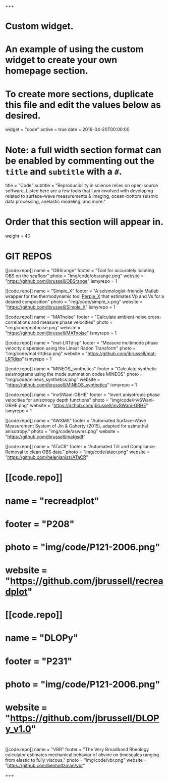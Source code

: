 +++
# Custom widget.
# An example of using the custom widget to create your own homepage section.
# To create more sections, duplicate this file and edit the values below as desired.
widget = "code"
active = true
date = 2016-04-20T00:00:00

# Note: a full width section format can be enabled by commenting out the `title` and `subtitle` with a `#`.
title = "Code"
subtitle = "Reproducibility in science relies on open-source software. Listed here are a few tools that I am involved with developing related to surface-wave measurements & imaging, ocean-bottom seismic data processing, anelastic modeling, and more."

# Order that this section will appear in.
weight = 40

# GIT REPOS

[[code.repo]]
  name = "OBSrange"
  footer = "Tool for accurately locating OBS on the seafloor"
  photo = "img/code/obsrange.png"
  website = "https://github.com/jbrussell/OBSrange"
  ismyrepo = 1

[[code.repo]]
  name = "Simple_X"
  footer = "A seismologist-friendly Matlab wrapper for the thermodynamic tool [Perple_X](http://www.perplex.ethz.ch/) that estimates Vp and Vs for a desired composition"
  photo = "img/code/simple_x.png"
  website = "https://github.com/jbrussell/Simple_X"
  ismyrepo = 1
  
[[code.repo]]
  name = "MATnoise"
  footer = "Calculate ambient noise cross-correlations and measure phase velocities"
  photo = "img/code/matnoise.png"
  website = "https://github.com/jbrussell/MATnoise"
  ismyrepo = 1

[[code.repo]]
  name = "mat-LRTdisp"
  footer = "Measure multimode phase velocity dispersion using the Linear Radon Transform"
  photo = "img/code/mat-lrtdisp.png"
  website = "https://github.com/jbrussell/mat-LRTdisp"
  ismyrepo = 1

[[code.repo]]
  name = "MINEOS_synthetics"
  footer = "Calculate synthetic seismograms using the mode summation codes MINEOS"
  photo = "img/code/mineos_synthetics.png"
  website = "https://github.com/jbrussell/MINEOS_synthetics"
  ismyrepo = 1

[[code.repo]]
  name = "invSWani-GBHE"
  footer = "Invert anisotropic phase velocities for anisotropy depth functions"
  photo = "img/code/invSWani-GBHE.png"
  website = "https://github.com/jbrussell/invSWani-GBHE"
  ismyrepo = 1

[[code.repo]]
  name = "AWSMS"
  footer = "Automated Surface-Wave Measurement System of Jin & Gaherty (2015), adapted for azimuthal anisotropy."
  photo = "img/code/aswms.png"
  website = "https://github.com/jbrussell/matgsdf"

[[code.repo]]
  name = "ATaCR"
  footer = "Automated Tilt and Compliance Removal to clean OBS data."
  photo = "img/code/atacr.png"
  website = "https://github.com/helenjanisz/ATaCR"
# 
# [[code.repo]]
#   name = "recreadplot"
#   footer = "P208"
#   photo = "img/code/P121-2006.png"
#   website = "https://github.com/jbrussell/recreadplot"
# 
# [[code.repo]]
#   name = "DLOPy"
#   footer = "P231"
#   photo = "img/code/P121-2006.png"
#   website = "https://github.com/jbrussell/DLOPy_v1.0"
# 
[[code.repo]]
  name = "VBR"
  footer = "The Very Broadband Rheology calculator estimates mechanical behavior of olivine on timescales ranging from elastic to fully viscous."
  photo = "img/code/vbr.png"
  website = "https://github.com/benholtzman/vbr"




+++

<!-- <div class="github-widget" data-username="jbrussell"></div>
<script src="https://unpkg.com/github-card@1.2.1/dist/widget.js"></script> -->